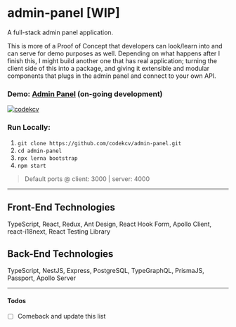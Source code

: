# admin-panel [WIP]
A full-stack admin panel application.

This is more of a Proof of Concept that developers can look/learn into and can serve for demo purposes as well. Depending on what happens after I finish this, I might build another one that has real application; turning the client side of this into a package, and giving it extensible and modular components that plugs in the admin panel and connect to your own API.

### Demo: <a href="https://main.d1cxgbv5wm9hf1.amplifyapp.com/" target="_blank" rel="noopener noreferrer">Admin Panel</a> (on-going development)
[![codekcv](https://circleci.com/gh/codekcv/admin-panel.svg?style=shield)](https://app.circleci.com/pipelines/github/codekcv/admin-panel)

### Run Locally:
1. `git clone https://github.com/codekcv/admin-panel.git`
2. `cd admin-panel`
3. `npx lerna bootstrap`
4. `npm start`

> Default ports @ client: 3000 | server: 4000
---

## Front-End Technologies
TypeScript, React, Redux, Ant Design, React Hook Form, Apollo Client, react-i18next, React Testing Library

## Back-End Technologies
TypeScript, NestJS, Express, PostgreSQL, TypeGraphQL, PrismaJS, Passport, Apollo Server

---
#### Todos

- [ ] Comeback and update this list
